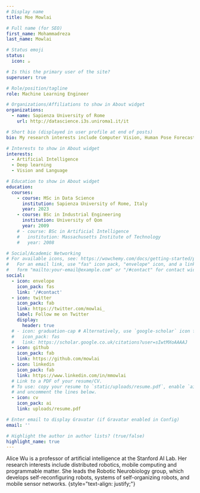 ```yaml
---
# Display name
title: Moe Mowlai

# Full name (for SEO)
first_name: Mohammadreza
last_name: Mowlai

# Status emoji
status:
  icon: ☕️

# Is this the primary user of the site?
superuser: true

# Role/position/tagline
role: Machine Learning Engineer

# Organizations/Affiliations to show in About widget
organizations:
  - name: Sapienza University of Rome
    url: http://datascience.i3s.uniroma1.it/it

# Short bio (displayed in user profile at end of posts)
bio: My research interests include Computer Vision, Human Pose Forecasting and Vision and Language.

# Interests to show in About widget
interests:
  - Artificial Intelligence
  - Deep learning
  - Vision and Language

# Education to show in About widget
education:
  courses:
    - course: MSc in Data Science
      institution: Sapienza University of Rome, Italy
      year: 2023
    - course: BSc in Industrial Engineering
      institution: University of Qom
      year: 2009
    # - course: BSc in Artificial Intelligence
    #   institution: Massachusetts Institute of Technology
    #   year: 2008

# Social/Academic Networking
# For available icons, see: https://wowchemy.com/docs/getting-started/page-builder/#icons
#   For an email link, use "fas" icon pack, "envelope" icon, and a link in the
#   form "mailto:your-email@example.com" or "/#contact" for contact widget.
social:
  - icon: envelope
    icon_pack: fas
    link: '/#contact'
  - icon: twitter
    icon_pack: fab
    link: https://twitter.com/mowlai_
    label: Follow me on Twitter
    display:
      header: true
  # - icon: graduation-cap # Alternatively, use `google-scholar` icon from `ai` icon pack
  #   icon_pack: fas
  #   link: https://scholar.google.co.uk/citations?user=sIwtMXoAAAAJ
  - icon: github
    icon_pack: fab
    link: https://github.com/mowlai
  - icon: linkedin
    icon_pack: fab
    link: https://www.linkedin.com/in/mmowlai
  # Link to a PDF of your resume/CV.
  # To use: copy your resume to `static/uploads/resume.pdf`, enable `ai` icons in `params.yaml`,
  # and uncomment the lines below.
  - icon: cv
    icon_pack: ai
    link: uploads/resume.pdf

# Enter email to display Gravatar (if Gravatar enabled in Config)
email: ''

# Highlight the author in author lists? (true/false)
highlight_name: true
---
```


Alice Wu is a professor of artificial intelligence at the Stanford AI Lab. Her research interests include distributed robotics, mobile computing and programmable matter. She leads the Robotic Neurobiology group, which develops self-reconfiguring robots, systems of self-organizing robots, and mobile sensor networks.
{style="text-align: justify;"}
